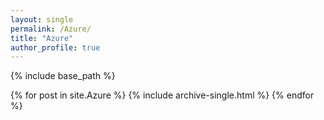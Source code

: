 ```yaml
---
layout: single
permalink: /Azure/
title: "Azure"
author_profile: true
---
```


{% include base_path %}


{% for post in site.Azure %}
  {% include archive-single.html %}
{% endfor %}
